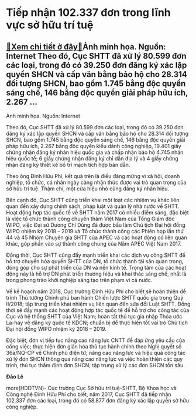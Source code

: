 Tiếp nhận 102.337 đơn trong lĩnh vực sở hữu trí tuệ
===================================================

[:gift:Xem chi tiết ở đây:gift:](https://hddtvn.com/tiep-nhan-102-337-don-trong-linh-vuc-so-huu-tri-tue/)Ảnh minh họa. Nguồn: Internet Theo đó, Cục SHTT đã xử lý 80.599 đơn các loại, trong đó có 39.250 đơn đăng ký xác lập quyền SHCN và cấp văn bằng bảo hộ cho 28.314 đối tượng SHCN, bao gồm 1.745 bằng độc quyền sáng chế, 146 bằng độc quyền giải pháp hữu ích, 2.267 …
----------------------------------------------------------------------------------------------------------------------------------------------------------------------------------------------------------------------------------------------------------------------







 






 Ảnh minh họa. Nguồn: Internet 


Theo đó, Cục SHTT đã xử lý 80.599 đơn các loại, trong đó có 39.250 đơn đăng ký xác lập quyền SHCN và cấp văn bằng bảo hộ cho 28.314 đối tượng SHCN, bao gồm 1.745 bằng độc quyền sáng chế, 146 bằng độc quyền giải pháp hữu ích, 2.267 bằng độc quyền kiểu dánh công nghiệp, 19.401 giấy chứng nhận đăng ký nhãn hiệu quốc gia và chấp nhận bảo hộ 4.745 nhãn hiệu quốc tế; 6 giấy chứng nhận đăng ký chỉ dẫn địa lý và 4 giấy chứng nhận đăng ký thiết kế bố trí mạch tích hợp bán dẫn. 


Theo ông Đinh Hữu Phí, kết quả trên là điều đáng mừng vì xã hội, doanh nghiệp, tổ chức, cá nhân ngày càng nhận thức được vai trò quan trọng của sở hữu trí tuệ. Thậm chí, một cửa hiệu nhỏ cũng đăng ký nhãn hiệu.


 Bên cạnh đó, Cục SHTT cũng triển khai một loạt các nhiệm vụ khác liên quan đến xây dựng chính sách, pháp luật và quản lý nhà nước về SHTT. Hoạt động hợp tác quốc tế về SHTT năm 2017 có nhiều điểm sáng, đặc biệt là việc tổ chức thành công chuyến thăm Việt Nam của Tổng Giám đốc WIPO, việc Đại sứ Dương Chí Dũng đã được bầu làm Chủ tịch Đại hội đồng WIPO nhiệm kỳ 2018 – 2019 và Tổ chức thành công các Phiên họp lần thứ 44 và 45 Nhóm Chuyên gia SHTT của APEC và các hoạt động có liên quan khác, góp phần vào sự thành công chung của Năm APEC Việt Nam 2017. 


 Đồng thời, Cục SHTT cũng đẩy mạnh triển khai các dịch vụ công SHTT để hỗ trợ chuyển hóa quyền SHTT của DN, tổ chức thành tài sản quan trọng, đóng góp cho sự phát triển của DN và nền kinh tế. Trọng tâm của các hoạt động này là hỗ trợ DN phát triển thương hiệu và khai thác sáng chế, nhất là trong phong trào khởi nghiệp sáng tạo trên phạm vi cả nước.


 Về kế hoạch năm 2018, Cục trưởng Đinh Hữu Phí cho biết sẽ hoàn thiện để trình Thủ tướng Chính phủ ban hành Chiến lược SHTT quốc gia trong Quý II/2018; tập trung triển khai nhiệm vụ liên quan đến sửa đổi Luật SHTT. Đồng thời sẽ đẩy mạnh các hoạt động hợp tác quốc tế để hỗ trợ cho công tác của Cục và hệ thống SHTT của Việt Nam; hoàn tất thủ tục gia nhập Thỏa ước La-hay về đăng ký quốc tế KDCN; chuẩn bị để thực hiện tốt vai trò Chủ tịch Đại hội đồng WIPO nhiệm kỳ 2018 – 2019. 


 Đặc biệt, đơn vị tiếp tục nâng cao năng lực CNTT để đáp ứng yêu cầu của công việc; thực hiện đơn giản hóa thủ tục hành chính theo Nghị quyết số 36a/NQ-CP về Chính phủ điện tử; nâng cao năng lực và hiệu quả công tác xử lý đơn SHCN thông qua nâng cao năng lực và việc hoàn thiện các quy trình, thủ tục thẩm định đơn SHCN; tập trung xử lý các đơn SHCN tồn sâu.






**Đảo Lê**



more(HDDTVN)- Cục trưởng Cục Sở hữu trí tuệ-SHTT, Bộ Khoa học và Công nghệ Đinh Hữu Phí cho biết, năm 2017, Cục SHTT đã tiếp nhận 102.337 đơn các loại, trong đó có 58.877 đơn đăng ký xác lập quyền sở hữu công nghiệp.

